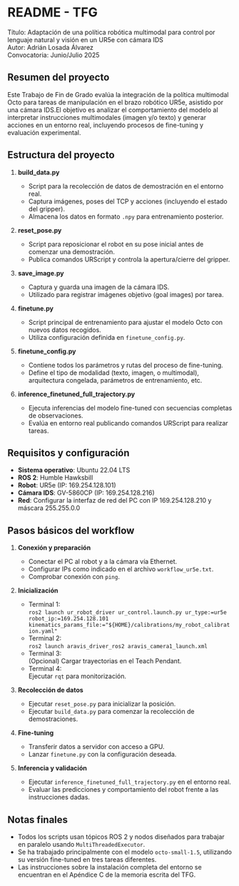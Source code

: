 README - TFG
=========================

Título: Adaptación de una política robótica multimodal para control por lenguaje natural y visión en un UR5e con cámara IDS  
Autor: Adrián Losada Álvarez  
Convocatoria: Junio/Julio 2025


Resumen del proyecto
---------------------
Este Trabajo de Fin de Grado evalúa la integración de la política multimodal Octo para tareas de manipulación en el brazo
robótico UR5e, asistido por una cámara IDS.El objetivo es analizar el comportamiento del modelo al interpretar instrucciones
multimodales (imagen y/o texto) y generar acciones en un entorno real, incluyendo procesos de fine-tuning y evaluación experimental.


Estructura del proyecto
------------------------

1. **build_data.py**
   - Script para la recolección de datos de demostración en el entorno real.
   - Captura imágenes, poses del TCP y acciones (incluyendo el estado del gripper).
   - Almacena los datos en formato `.npy` para entrenamiento posterior.

2. **reset_pose.py**
   - Script para reposicionar el robot en su pose inicial antes de comenzar una demostración.
   - Publica comandos URScript y controla la apertura/cierre del gripper.

3. **save_image.py**
   - Captura y guarda una imagen de la cámara IDS.
   - Utilizado para registrar imágenes objetivo (goal images) por tarea.

4. **finetune.py**
   - Script principal de entrenamiento para ajustar el modelo Octo con nuevos datos recogidos.
   - Utiliza configuración definida en `finetune_config.py`.

5. **finetune_config.py**
   - Contiene todos los parámetros y rutas del proceso de fine-tuning.
   - Define el tipo de modalidad (texto, imagen, o multimodal), arquitectura congelada, parámetros de entrenamiento, etc.

6. **inference_finetuned_full_trajectory.py**
   - Ejecuta inferencias del modelo fine-tuned con secuencias completas de observaciones.
   - Evalúa en entorno real publicando comandos URScript para realizar tareas.


Requisitos y configuración
--------------------------
- **Sistema operativo**: Ubuntu 22.04 LTS
- **ROS 2**: Humble Hawksbill
- **Robot**: UR5e (IP: 169.254.128.101)
- **Cámara IDS**: GV-5860CP (IP: 169.254.128.216)
- **Red**: Configurar la interfaz de red del PC con IP 169.254.128.210 y máscara 255.255.0.0


Pasos básicos del workflow
---------------------------
1. **Conexión y preparación**
   - Conectar el PC al robot y a la cámara vía Ethernet.
   - Configurar IPs como indicado en el archivo `workflow_ur5e.txt`.
   - Comprobar conexión con `ping`.

2. **Inicialización**
   - Terminal 1:  
     `ros2 launch ur_robot_driver ur_control.launch.py ur_type:=ur5e robot_ip:=169.254.128.101 kinematics_params_file:="${HOME}/calibrations/my_robot_calibration.yaml"`
   - Terminal 2:  
     `ros2 launch aravis_driver_ros2 aravis_camera1_launch.xml`
   - Terminal 3:  
     (Opcional) Cargar trayectorias en el Teach Pendant.
   - Terminal 4:  
     Ejecutar `rqt` para monitorización.

3. **Recolección de datos**
   - Ejecutar `reset_pose.py` para inicializar la posición.
   - Ejecutar `build_data.py` para comenzar la recolección de demostraciones.

4. **Fine-tuning**
   - Transferir datos a servidor con acceso a GPU.
   - Lanzar `finetune.py` con la configuración deseada.

5. **Inferencia y validación**
   - Ejecutar `inference_finetuned_full_trajectory.py` en el entorno real.
   - Evaluar las predicciones y comportamiento del robot frente a las instrucciones dadas.


Notas finales
-------------
- Todos los scripts usan tópicos ROS 2 y nodos diseñados para trabajar en paralelo usando `MultiThreadedExecutor`.
- Se ha trabajado principalmente con el modelo `octo-small-1.5`, utilizando su versión fine-tuned en tres tareas diferentes.
- Las instrucciones sobre la instalación completa del entorno se encuentran en el Apéndice C de la memoria escrita del TFG.
